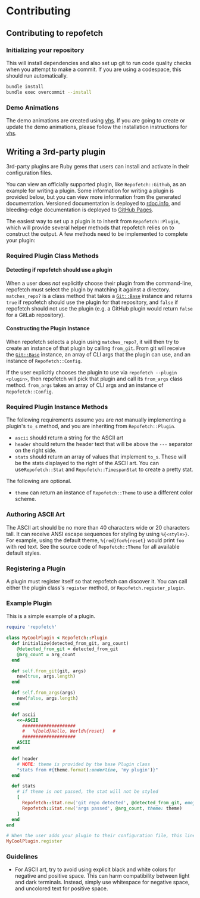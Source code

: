 # Contributing

## Contributing to repofetch

### Initializing your repository

This will install dependencies and also set up git to run code quality checks
when you attempt to make a commit. If you are using a codespace, this should
run automatically.

```bash
bundle install
bundle exec overcommit --install
```

### Demo Animations

The demo animations are created using [vhs]. If you are going to create or
update the demo animations, please follow the installation instructions for
[vhs].

## Writing a 3rd-party plugin

3rd-party plugins are Ruby gems that users can install and activate in their
configuration files.

You can view an officially supported plugin, like `Repofetch::Github`, as an
example for writing a plugin. Some information for writing a plugin is provided
below, but you can view more information from the generated documentation. Versioned
documentation is deployed to [rdoc.info](https://rubydoc.info/gems/repofetch), and
bleeding-edge documentation is deployed to
[GitHub Pages](https://spenserblack.github.io/repofetch/).

The easiest way to set up a plugin is to inherit from `Repofetch::Plugin`, which
will provide several helper methods that repofetch relies on to construct the
output. A few methods need to be implemented to complete your plugin:

### Required Plugin Class Methods

#### Detecting if repofetch should use a plugin

When a user does *not* explicitly choose their plugin from the command-line,
repofetch must select the plugin by matching it against a directory. `matches_repo?`
is a class method that takes a [`Git::Base`][git-base] instance and returns `true`
if repofetch should use the plugin for that repository, and `false` if repofetch should
not use the plugin (e.g. a GitHub plugin would return `false` for a GitLab repository).

#### Constructing the Plugin Instance

When repofetch selects a plugin using `matches_repo?`, it will then try to create an
instance of that plugin by calling `from_git`. From git will receive the
[`Git::Base`][git-base] instance, an array of CLI args that the plugin can use, and
an instance of `Repofetch::Config`.

If the user explicitly chooses the plugin to use via `repofetch --plugin <plugin>`, then
repofetch will pick that plugin and call its `from_args` class method. `from_args` takes
an array of CLI args and an instance of `Repofetch::Config`.

### Required Plugin Instance Methods

The following requirements assume you are *not* manually implementing a plugin's
`to_s` method, and you are inheriting from `Repofetch::Plugin`.

- `ascii` should return a string for the ASCII art
- `header` should return the header text that will be above the `---` separator on the right side.
- `stats` should return an array of values that implement `to_s`. These will be
  the stats displayed to the right of the ASCII art. You can use`Repofetch::Stat` and
  `Repofetch::TimespanStat` to create a pretty stat.

The following are optional.

- `theme` can return an instance of `Repofetch::Theme` to use a different color scheme.

### Authoring ASCII Art

The ASCII art should be no more than 40 characters wide or 20 characters tall.
It can receive ANSI escape sequences for styling by using `%{<style>}`. For example,
using the default theme, `%{red}foo%{reset}` would print `foo` with red text. See the
source code of `Repofetch::Theme` for all available default styles.

### Registering a Plugin

A plugin must register itself so that repofetch can discover it. You can call either
the plugin class's `register` method, or `Repofetch.register_plugin`.

### Example Plugin

This is a simple example of a plugin.

```ruby
require 'repofetch'

class MyCoolPlugin < Repofetch::Plugin
  def initialize(detected_from_git, arg_count)
    @detected_from_git = detected_from_git
    @arg_count = arg_count
  end

  def self.from_git(git, args)
    new(true, args.length)
  end

  def self.from_args(args)
    new(false, args.length)
  end

  def ascii
    <<~ASCII
      ####################
      #   %{bold}Hello, World%{reset}   #
      ####################
    ASCII
  end

  def header
    # NOTE: theme is provided by the base Plugin class
    "stats from #{theme.format(:underline, 'my plugin')}"
  end

  def stats
    # if theme is not passed, the stat will not be styled
    [
      Repofetch::Stat.new('git repo detected', @detected_from_git, emoji: '📂', theme: theme),
      Repofetch::Stat.new('args passed', @arg_count, theme: theme)
    ]
  end
end

# When the user adds your plugin to their configuration file, this line will register the plugin
MyCoolPlugin.register
```

### Guidelines

- For ASCII art, try to avoid using explicit black and white colors for negative and positive space.
  This can harm compatibility between light and dark terminals. Instead, simply use whitespace for
  negative space, and uncolored text for positive space.

[git-base]: https://www.rubydoc.info/github/ruby-git/ruby-git/Git/Base
[vhs]: https://github.com/charmbracelet/vhs
